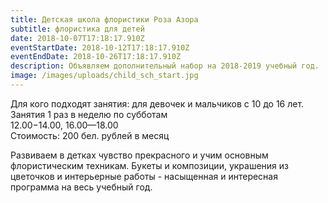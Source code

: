 ```yaml
---
title: Детская школа флористики Роза Азора
subtitle: флористика для детей
date: 2018-10-07T17:18:17.910Z
eventStartDate: 2018-10-12T17:18:17.910Z
eventEndDate: 2018-10-26T17:18:17.910Z
description: Объявляем дополнительный набор на 2018-2019 учебный год.
image: /images/uploads/child_sch_start.jpg
---
```

Для кого подходят занятия: для девочек и мальчиков с 10 до 16 лет.\
Занятия 1 раз в неделю по субботам\
12.00−14.00, 16.00—18.00\
Стоимость: 200 бел. рублей в месяц

Развиваем в детках чувство прекрасного и учим основным флористическим техникам. Букеты и композиции, украшения из цветочков и интерьерные работы - насыщенная и интересная программа на весь учебный год.
